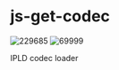 # js-get-codec

![229685](https://img.shields.io/badge/compiled%20bundle-230k-yellow) ![69999](https://img.shields.io/badge/gzipped%20bundle-70k-yellowgreen)

IPLD codec loader
